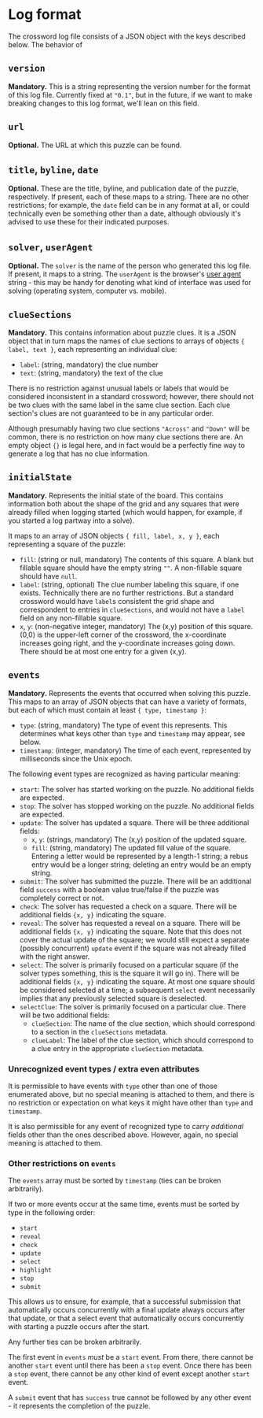 # Log format

The crossword log file consists of a JSON object with the keys described below. The behavior of

## `version`

**Mandatory.** This is a string representing the version number for the format of this log file. Currently fixed at `"0.1"`, but in the future, if we want to make breaking changes to this log format, we'll lean on this field.

## `url`

**Optional.** The URL at which this puzzle can be found.

## `title`, `byline`, `date`

**Optional.** These are the title, byline, and publication date of the puzzle, respectively. If present, each of these maps to a string. There are no other restrictions; for example, the `date` field can be in any format at all, or could technically even be something other than a date, although obviously it's advised to use these for their indicated purposes.

## `solver`, `userAgent`

**Optional.** The `solver` is the name of the person who generated this log file. If present, it maps to a string. The `userAgent` is the browser's [user agent](https://developer.mozilla.org/en-US/docs/Web/API/NavigatorID/userAgent) string - this may be handy for denoting what kind of interface was used for solving (operating system, computer vs. mobile).

## `clueSections`

**Mandatory.** This contains information about puzzle clues. It is a JSON object that in turn maps the names of clue sections to arrays of objects `{ label, text }`, each representing an individual clue:

- `label`: (string, mandatory) the clue number
- `text`: (string, mandatory) the text of the clue

There is no restriction against unusual labels or labels that would be considered inconsistent in a standard crossword; however, there should not be two clues with the same label in the same clue section. Each clue section's clues are not guaranteed to be in any particular order.

Although presumably having two clue sections `"Across"` and `"Down"` will be common, there is no restriction on how many clue sections there are. An empty object `{}` is legal here, and in fact would be a perfectly fine way to generate a log that has no clue information.

## `initialState`

**Mandatory.** Represents the initial state of the board. This contains information both about the shape of the grid and any squares that were already filled when logging started (which would happen, for example, if you started a log partway into a solve).

It maps to an array of JSON objects `{ fill, label, x, y }`, each representing a square of the puzzle:

- `fill`: (string or null, mandatory) The contents of this square. A blank but fillable square should have the empty string `""`. A non-fillable square should have `null`.
- `label`: (string, optional) The clue number labeling this square, if one exists. Technically there are no further restrictions. But a standard crossword would have `label`s consistent the grid shape and correspondent to entries in `clueSections`, and would not have a `label` field on any non-fillable square.
- `x`, `y`: (non-negative integer, mandatory) The (x,y) position of this square. (0,0) is the upper-left corner of the crossword, the x-coordinate increases going right, and the y-coordinate increases going down. There should be at most one entry for a given (x,y).

## `events`

**Mandatory.** Represents the events that occurred when solving this puzzle. This maps to an array of JSON objects that can have a variety of formats, but each of which must contain at least `{ type, timestamp }`:

- `type`: (string, mandatory) The type of event this represents. This determines what keys other than `type` and `timestamp` may appear, see below.
- `timestamp`: (integer, mandatory) The time of each event, represented by milliseconds since the Unix epoch.

The following event types are recognized as having particular meaning:

- `start`: The solver has started working on the puzzle. No additional fields are expected.
- `stop`: The solver has stopped working on the puzzle. No additional fields are expected.
- `update`: The solver has updated a square. There will be three additional fields:
  - `x`, `y`: (strings, mandatory) The (x,y) position of the updated square.
  - `fill`: (string, mandatory) The updated fill value of the square. Entering a letter would be represented by a length-1 string; a rebus entry would be a longer string; deleting an entry would be an empty string.
- `submit`: The solver has submitted the puzzle. There will be an additional field `success` with a boolean value true/false if the puzzle was completely correct or not.
- `check`: The solver has requested a check on a square. There will be additional fields `{x, y}` indicating the square.
- `reveal`: The solver has requested a reveal on a square. There will be additional fields `{x, y}` indicating the square. Note that this does not cover the actual update of the square; we would still expect a separate (possibly concurrent) `update` event if the square was not already filled with the right answer.
- `select`: The solver is primarily focused on a particular square (if the solver types something, this is the square it will go in). There will be additional fields `{x, y}` indicating the square. At most one square should be considered selected at a time; a subsequent `select` event necessarily implies that any previously selected square is deselected.
- `selectClue`: The solver is primarily focused on a particular clue. There will be two additional fields:
  - `clueSection`: The name of the clue section, which should correspond to a section in the `clueSections` metadata.
  - `clueLabel`: The label of the clue section, which should correspond to a clue entry in the appropriate `clueSection` metadata.

### Unrecognized event types / extra even attributes

It is permissible to have events with `type` other than one of those enumerated above, but no special meaning is attached to them, and there is no restriction or expectation on what keys it might have other than `type` and `timestamp`.

It is also permissible for any event of recognized type to carry _additional_ fields other than the ones described above. However, again, no special meaning is attached to them.

### Other restrictions on `events`

The `events` array must be sorted by `timestamp` (ties can be broken arbitrarily).

If two or more events occur at the same time, events must be sorted by type in the following order:

- `start`
- `reveal`
- `check`
- `update`
- `select`
- `highlight`
- `stop`
- `submit`

This allows us to ensure, for example, that a successful submission that automatically occurs concurrently with a final update always occurs after that update, or that a select event that automatically occurs concurrently with starting a puzzle occurs after the start.

Any further ties can be broken arbitrarily.

The first event in `events` _must_ be a `start` event. From there, there cannot be another `start` event until there has been a `stop` event. Once there has been a `stop` event, there cannot be any other kind of event except another `start` event.

A `submit` event that has `success` true cannot be followed by any other event - it represents the completion of the puzzle.
